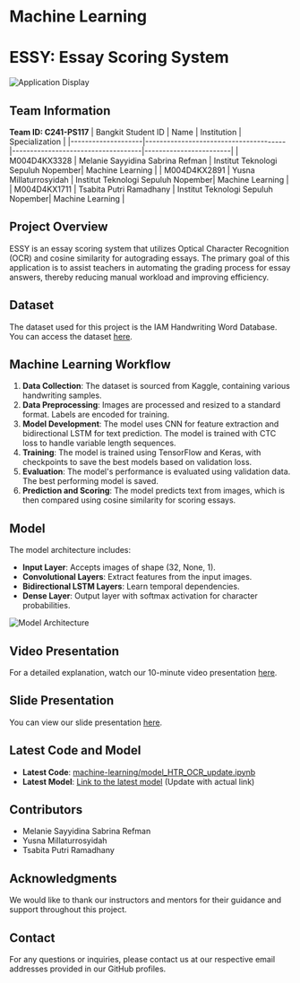 # Machine Learning

# ESSY: Essay Scoring System
![Application Display](https://github.com/tsabitapr/PBKK/assets/93377643/536d344e-1e4a-4968-b66d-ebfd4150f77f)

## Team Information
**Team ID: C241-PS117**
| Bangkit Student ID | Name                                  | Institution                        | Specialization         |
|--------------------|---------------------------------------|------------------------------------|------------------------|
| M004D4KX3328       | Melanie Sayyidina Sabrina Refman      | Institut Teknologi Sepuluh Nopember| Machine Learning       |
| M004D4KX2891       | Yusna Millaturrosyidah                | Institut Teknologi Sepuluh Nopember| Machine Learning       |
| M004D4KX1711       | Tsabita Putri Ramadhany               | Institut Teknologi Sepuluh Nopember| Machine Learning       |

## Project Overview
ESSY is an essay scoring system that utilizes Optical Character Recognition (OCR) and cosine similarity for autograding essays. The primary goal of this application is to assist teachers in automating the grading process for essay answers, thereby reducing manual workload and improving efficiency.

## Dataset
The dataset used for this project is the IAM Handwriting Word Database. You can access the dataset [here](https://www.kaggle.com/datasets/nibinv23/iam-handwriting-word-database).

## Machine Learning Workflow
1. **Data Collection**: The dataset is sourced from Kaggle, containing various handwriting samples.
2. **Data Preprocessing**: Images are processed and resized to a standard format. Labels are encoded for training.
3. **Model Development**: The model uses CNN for feature extraction and bidirectional LSTM for text prediction. The model is trained with CTC loss to handle variable length sequences.
4. **Training**: The model is trained using TensorFlow and Keras, with checkpoints to save the best models based on validation loss.
5. **Evaluation**: The model's performance is evaluated using validation data. The best performing model is saved.
6. **Prediction and Scoring**: The model predicts text from images, which is then compared using cosine similarity for scoring essays.

## Model
The model architecture includes:
- **Input Layer**: Accepts images of shape (32, None, 1).
- **Convolutional Layers**: Extract features from the input images.
- **Bidirectional LSTM Layers**: Learn temporal dependencies.
- **Dense Layer**: Output layer with softmax activation for character probabilities.

![Model Architecture](https://github.com/tsabitapr/PBKK/assets/93377643/0b64d3d4-37b0-47f4-85fd-a4b9e0682896)

## Video Presentation
For a detailed explanation, watch our 10-minute video presentation [here](https://youtu.be/yo58GTY1zxw).

## Slide Presentation
You can view our slide presentation [here](https://www.canva.com/design/DAGIRqENrXY/fYHLl7T-LwJOd8Y7C-U4ew/view?utm_content=DAGIRqENrXY&utm_campaign=designshare&utm_medium=link&utm_source=editor).

## Latest Code and Model
- **Latest Code**: [machine-learning/model_HTR_OCR_update.ipynb](https://github.com/C241-PS117/machine-learning/blob/main/model_HTR_OCR_update.ipynb)
- **Latest Model**: [Link to the latest model](#) (Update with actual link)

## Contributors
- Melanie Sayyidina Sabrina Refman
- Yusna Millaturrosyidah
- Tsabita Putri Ramadhany

## Acknowledgments
We would like to thank our instructors and mentors for their guidance and support throughout this project.

## Contact
For any questions or inquiries, please contact us at our respective email addresses provided in our GitHub profiles.
